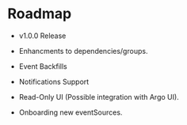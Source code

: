 # Roadmap

- v1.0.0 Release

- Enhancments to dependencies/groups.

- Event Backfills

- Notifications Support

- Read-Only UI (Possible integration with Argo UI).

- Onboarding new eventSources.
